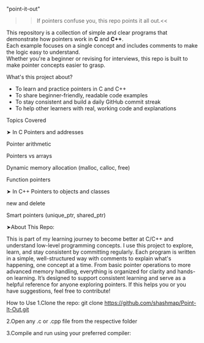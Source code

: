  "point-it-out"

>>If pointers confuse you, this repo points it all out.<<

This repository is a collection of simple and clear programs that demonstrate how pointers work in **C** and **C++**.  
Each example focuses on a single concept and includes comments to make the logic easy to understand.  
Whether you're a beginner or revising for interviews, this repo is built to make pointer concepts easier to grasp.

 What's this project about?

- To learn and practice pointers in C and C++
- To share beginner-friendly, readable code examples
- To stay consistent and build a daily GitHub commit streak
- To help other learners with real, working code and explanations


Topics Covered

➤ In C
Pointers and addresses

Pointer arithmetic

Pointers vs arrays

Dynamic memory allocation (malloc, calloc, free)

Function pointers

➤ In C++
Pointers to objects and classes

new and delete

Smart pointers (unique_ptr, shared_ptr)

➤About This Repo:

This is part of my learning journey to become better at C/C++ and understand low-level programming concepts.
I use this project to explore, learn, and stay consistent by committing regularly.
Each program is written in a simple, well-structured way with comments to explain what's happening, one concept at a time.
From basic pointer operations to more advanced memory handling, everything is organized for clarity and hands-on learning.
It’s designed to support consistent learning and serve as a helpful reference for anyone exploring pointers.
If this helps you or you have suggestions, feel free to contribute!

How to Use
1.Clone the repo:
git clone https://github.com/shashmap/Point-It-Out.git

2.Open any .c or .cpp file from the respective folder

3.Compile and run using your preferred compiler:
